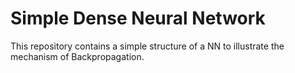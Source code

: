 # Simple Dense Neural Network
This repository contains a simple structure of a NN to illustrate the mechanism of Backpropagation.
